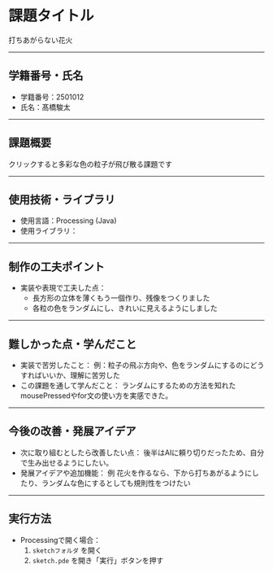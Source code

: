 # 課題タイトル
打ちあがらない花火

---

## 学籍番号・氏名
- 学籍番号：2501012
- 氏名：髙橋駿太

---

## 課題概要
クリックすると多彩な色の粒子が飛び散る課題です

---

## 使用技術・ライブラリ
- 使用言語：Processing (Java)
- 使用ライブラリ：

---

## 制作の工夫ポイント
- 実装や表現で工夫した点：
  - 長方形の立体を薄くもう一個作り、残像をつくりました
  - 各粒の色をランダムにし、きれいに見えるようにしました

---

## 難しかった点・学んだこと
- 実装で苦労したこと：
  例：粒子の飛ぶ方向や、色をランダムにするのにどうすればいいか、理解に苦労した  
- この課題を通して学んだこと：
  ランダムにするための方法を知れた
mousePressedやfor文の使い方を実感できた。
---

## 今後の改善・発展アイデア
- 次に取り組むとしたら改善したい点：
  後半はAIに頼り切りだったため、自分で生み出せるようにしたい。
- 発展アイデアや追加機能：
  例  花火を作るなら、下から打ちあがるようにしたり、ランダムな色にするとしても規則性をつけたい

---

## 実行方法
- Processingで開く場合：
  1. `sketchフォルダ` を開く
  2. `sketch.pde` を開き「実行」ボタンを押す
